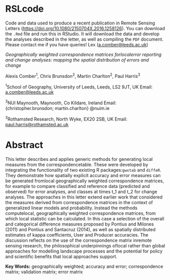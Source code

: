 # RSLcode
Code and data used to produce a recent publication in Remote Sensing Letters (https://doi.org/10.1080/2150704X.2016.1258126). You can download the `.Rmd` file and run this in RStudio. It will download the data and develop the analyses described in the letter, as well as compiling the `PDF` document. Please contact me if you have queries! Lex (a.comber@leeds.ac.uk)

*Geographically weighted correspondence matrices forlocalerror reporting and change analyses:  mapping the spatial distribution of errors and change*

Alexis Comber<sup>1</sup>, Chris Brunsdon<sup>2</sup>, Martin Charlton<sup>2</sup>, Paul Harris<sup>3</sup>

<sup>1</sup>School of Geography, University of Leeds, Leeds, LS2 9JT, UK Email: a.comber@leeds.ac.uk

<sup>3</sup>NUI Maynooth, Maynooth, Co Kildare, Ireland Email: {christopher.brunsdon; martin.charlton} @nuim.ie

<sup>3</sup>Rothamsted Research, North Wyke, EX20 2SB, UK Email: paul.harris@rothamsted.ac.uk

# Abstract
This letter describes and applies generic methods for generating local measures from the correspondencetable. These were developed by integrating the functionality of two existing R packages:`gwxtab` and `diffeR`. They demonstrate how spatially explicit accuracy and error measures can be generated fromlocal geographically weighted correspondence matrices, for example to compare classified and reference data (predicted and observed) for error analyses, and classes at times t_1 and t_2 for change analyses. The approaches in this letter extend earlier work that considered the measures derived from correspondence matrices in the context of generalized linear models and probability. Instead the methods computelocal, geographically weighted correspondence matrices, from which local statistic can be calculated. In this case a selection of the overall and categorical difference measures proposed by Pontius and Milones (2011) and Pontius and Santacruz (2014), as well as spatially distributed estimates of kappa coefficients, User and Producer accuracies. The discussion reflects on the use of the correspondence matrix inremote sensing research, the philosophical underpinnings oflocal rather than global approaches for modelling landscape processes and the potential for policy and scientific benefits that local approaches support.

**Key Words:** geographically weighted; accuracy and error; correspondence matrix; validation matrix; error matrix
